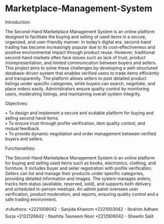 # Marketplace-Management-System

Introduction:

The Second-Hand Marketplace Management System is an online platform designed to facilitate the buying and selling of used items in a secure, organized, and user-friendly manner. In today’s digital era, second-hand trading has become increasingly popular due to its cost-effectiveness and positive environmental impact through product reuse. However, traditional second-hand markets often face issues such as lack of trust, product misrepresentation, and limited communication between buyers and sellers. This project aims to solve these challenges by developing a well-structured database-driven system that enables verified users to trade items efficiently and transparently. The platform allows sellers to post detailed product listings under specific categories, while buyers can search, negotiate, and place orders easily. Administrators ensure quality control by monitoring users, moderating listings, and maintaining overall system integrity.


Objectives: 

• To design and implement a secure and scalable platform for buying and selling second hand items.  
• To ensure trust through profile verification, item quality control, and mutual feedback.  
• To provide dynamic negotiation and order management between verified buyers and sellers.  


Functionalities: 

The Second-Hand Marketplace Management System is an online platform for buying and selling used items such as books, electronics, clothing, and furniture. It includes buyer and seller registration with profile verification. Sellers can list and manage their products under specific categories, providing detailed information and images. The system manages orders, tracks item status (available, reserved, sold), and supports both delivery and scheduled in-person meetups. An admin panel oversees user verification, product moderation, and reports, ensuring quality control and a safe trading environment. 

✍️Authors:
   •2221009042 - Sanjida Khanom
   •2221003042 - Ibrahim Adham Surja
   •2132126642 - Nashita Tasneem Noor
   •2212906042	- Shawlin Salit
